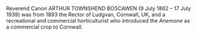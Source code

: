 Reverend Canon ARTHUR TOWNSHEND BOSCAWEN (9 July 1862 – 17 July 1939) was from 1893 the Rector of Ludgvan, Cornwall, UK, and a recreational and commercial horticulturist who introduced the _Anemone_ as a commercial crop to Cornwall.
